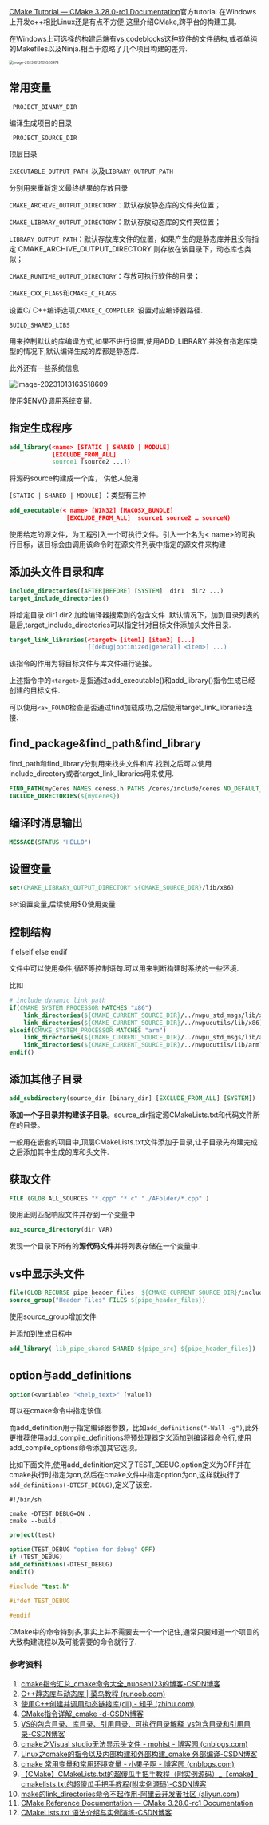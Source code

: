 [CMake Tutorial — CMake 3.28.0-rc1 Documentation](https://cmake.org/cmake/help/latest/guide/tutorial/index.html)官方tutorial
在Windows上开发c++相比Linux还是有点不方便,这里介绍CMake,跨平台的构建工具.

在Windows上可选择的构建后端有vs,codeblocks这种软件的文件结构,或者单纯的Makefiles以及Ninja.相当于忽略了几个项目构建的差异.

<img src="https://i.imgur.com/0mXZUbA.png" alt="image-20231013105520974" style="zoom:50%;" />

## 常用变量

` PROJECT_BINARY_DIR`

编译生成项目的目录

` PROJECT_SOURCE_DIR`

顶层目录

`EXECUTABLE_OUTPUT_PATH `以及`LIBRARY_OUTPUT_PATH`

分别用来重新定义最终结果的存放目录

`CMAKE_ARCHIVE_OUTPUT_DIRECTORY`：默认存放静态库的文件夹位置；

`CMAKE_LIBRARY_OUTPUT_DIRECTORY`：默认存放动态库的文件夹位置；

`LIBRARY_OUTPUT_PATH`：默认存放库文件的位置，如果产生的是静态库并且没有指定 CMAKE_ARCHIVE_OUTPUT_DIRECTORY 则存放在该目录下，动态库也类似；

`CMAKE_RUNTIME_OUTPUT_DIRECTORY`：存放可执行软件的目录；

`CMAKE_CXX_FLAGS`和`CMAKE_C_FLAGS`

设置C/ C++编译选项,`CMAKE_C_COMPILER `设置对应编译器路径.

`BUILD_SHARED_LIBS`

用来控制默认的库编译方式,如果不进行设置,使用ADD_LIBRARY 并没有指定库类型的情况下,默认编译生成的库都是静态库.

此外还有一些系统信息

![image-20231013163518609](https://i.imgur.com/cozY007.png)

使用$ENV{}调用系统变量.

## 指定生成程序

```cmake
add_library(<name> [STATIC | SHARED | MODULE]
            [EXCLUDE_FROM_ALL]
            source1 [source2 ...])
```

将源码source构建成一个库， 供他人使用

`[STATIC | SHARED | MODULE]` ：类型有三种

```cmake
add_executable(< name> [WIN32] [MACOSX_BUNDLE]
                [EXCLUDE_FROM_ALL]  source1 source2 … sourceN)
```

使用给定的源文件，为工程引入一个可执行文件。引入一个名为< name>的可执行目标，该目标会由调用该命令时在源文件列表中指定的源文件来构建

## 添加头文件目录和库

```cmake
include_directories([AFTER|BEFORE] [SYSTEM]  dir1  dir2 ...)
target_include_directories()
```

将给定目录 dir1 dir2 加给编译器搜索到的包含文件 .默认情况下，加到目录列表的最后,target_include_directories可以指定针对目标文件添加头文件目录.

```cmake
target_link_libraries(<target> [item1] [item2] [...]
                      [[debug|optimized|general] <item>] ...)
```

该指令的作用为将目标文件与库文件进行链接。

上述指令中的`<target>`是指通过add_executable()和add_library()指令生成已经创建的目标文件.

可以使用`<a>_FOUND`检查是否通过find加载成功,之后使用target_link_libraries连接.



## find_package&find_path&find_library

find_path和find_library分别用来找头文件和库.找到之后可以使用include_directory或者target_link_libraries用来使用.

```cmake
FIND_PATH(myCeres NAMES ceress.h PATHS /ceres/include/ceres NO_DEFAULT_PATH)
INCLUDE_DIRECTORIES(${myCeres})
```

## 编译时消息输出

```cmake
MESSAGE(STATUS "HELLO")
```



## 设置变量

```cmake
set(CMAKE_LIBRARY_OUTPUT_DIRECTORY ${CMAKE_SOURCE_DIR}/lib/x86)
```

set设置变量,后续使用${}使用变量

## 控制结构

if elseif else endif

文件中可以使用条件,循环等控制语句.可以用来判断构建时系统的一些环境.

比如

```cmake
# include dynamic link path
if(CMAKE_SYSTEM_PROCESSOR MATCHES "x86")
    link_directories(${CMAKE_CURRENT_SOURCE_DIR}/../nwpu_std_msgs/lib/x86)
    link_directories(${CMAKE_CURRENT_SOURCE_DIR}/../nwpucutils/lib/x86)
elseif(CMAKE_SYSTEM_PROCESSOR MATCHES "arm")
    link_directories(${CMAKE_CURRENT_SOURCE_DIR}/../nwpu_std_msgs/lib/arm)
    link_directories(${CMAKE_CURRENT_SOURCE_DIR}/../nwpucutils/lib/arm)
endif()
```



## 添加其他子目录

```cmake
add_subdirectory(source_dir [binary_dir] [EXCLUDE_FROM_ALL] [SYSTEM])
```

**添加一个子目录并构建该子目录**。source_dir指定源CMakeLists.txt和代码文件所在的目录。

一般用在嵌套的项目中,顶层CMakeLists.txt文件添加子目录,让子目录先构建完成之后添加其中生成的库和头文件.



## 获取文件

```cmake
FILE (GLOB ALL_SOURCES "*.cpp" "*.c" "./AFolder/*.cpp" )
```

使用正则匹配响应文件并存到一个变量中

```cmake
aux_source_directory(dir VAR) 
```

发现一个目录下所有的**源代码文件**并将列表存储在一个变量中.

## vs中显示头文件

```cmake
file(GLOB_RECURSE pipe_header_files  ${CMAKE_CURRENT_SOURCE_DIR}/include/*.h )
source_group("Header Files" FILES ${pipe_header_files}) 
```

使用source_group增加文件

并添加到生成目标中

```cmake
add_library( lib_pipe_shared SHARED ${pipe_src} ${pipe_header_files})
```



## option与add_definitions

```cmake
option(<variable> "<help_text>" [value])
```

可以在cmake命令中指定该值.

而add_definition用于指定编译器参数，比如`add_definitions("-Wall -g")`,此外更推荐使用add_compile_definitions将预处理器定义添加到编译器命令行,使用add_compile_options命令添加其它选项。

比如下面文件,使用add_definition定义了TEST_DEBUG,option定义为OFF并在cmake执行时指定为on,然后在cmake文件中指定option为on,这样就执行了`add_definitions(-DTEST_DEBUG)`,定义了该宏.

```
#!/bin/sh

cmake -DTEST_DEBUG=ON .
cmake --build .

```

```cmake
project(test)

option(TEST_DEBUG "option for debug" OFF)
if (TEST_DEBUG)
add_definitions(-DTEST_DEBUG)
endif()
```

```c
#include "test.h"

#ifdef TEST_DEBUG
...
#endif
```



CMake中的命令特别多,事实上并不需要去一个一个记住,通常只要知道一个项目的大致构建流程以及可能需要的命令就行了.

### 参考资料

1. [cmake指令汇总_cmake命令大全_nuosen123的博客-CSDN博客](https://blog.csdn.net/llffss/article/details/120121617)
2. [C++静态库与动态库 | 菜鸟教程 (runoob.com)](https://www.runoob.com/w3cnote/cpp-static-library-and-dynamic-library.html)
3. [使用C++创建并调用动态链接库(dll) - 知乎 (zhihu.com)](https://zhuanlan.zhihu.com/p/578843962)
4. [CMake指令详解_cmake -d-CSDN博客](https://blog.csdn.net/Op_chaos/article/details/110476264?spm=1001.2101.3001.6650.7&utm_medium=distribute.pc_relevant.none-task-blog-2~default~CTRLIST~Rate-7-110476264-blog-120121617.235^v38^pc_relevant_anti_t3_base&depth_1-utm_source=distribute.pc_relevant.none-task-blog-2~default~CTRLIST~Rate-7-110476264-blog-120121617.235^v38^pc_relevant_anti_t3_base&utm_relevant_index=11)
5. [VS的包含目录、库目录、引用目录、可执行目录解释_vs包含目录和引用目录-CSDN博客](https://blog.csdn.net/qq_25160757/article/details/79813428)
6. [cmake之Visual studio无法显示头文件 - mohist - 博客园 (cnblogs.com)](https://www.cnblogs.com/pandamohist/p/13674438.html)
7. [Linux之cmake的指令以及内部构建和外部构建_cmake 外部编译-CSDN博客](https://blog.csdn.net/sandalphon4869/article/details/100589747)
8. [cmake 常用变量和常用环境变量 - 小果子啊 - 博客园 (cnblogs.com)](https://www.cnblogs.com/guoshuai-ouc/p/cmake_variable.html)
9. [【CMake】CMakeLists.txt的超傻瓜手把手教程（附实例源码）_【cmake】cmakelists.txt的超傻瓜手把手教程(附实例源码)-CSDN博客](https://blog.csdn.net/qq_38410730/article/details/102477162)
10. [make的link_directories命令不起作用-阿里云开发者社区 (aliyun.com)](https://developer.aliyun.com/article/243229#:~:text=官网不推荐使用l,aries使用。)
11. [CMake Reference Documentation — CMake 3.28.0-rc1 Documentation](https://cmake.org/cmake/help/latest/)
12. [CMakeLists.txt 语法介绍与实例演练-CSDN博客](https://blog.csdn.net/afei__/article/details/81201039)